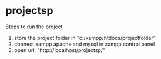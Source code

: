 # projectsp
 Steps to run the project
 1. store the project folder in "c:/xampp/htdocs/projectfolder"
 2. connect xampp apache and mysql in xampp control panel
 3. open url: "http://localhost/projectsp/"

